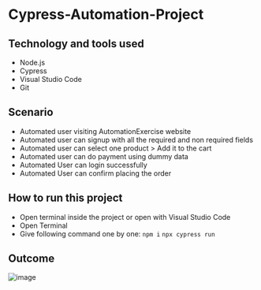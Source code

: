 # Cypress-Automation-Project

## Technology and tools used
- Node.js
- Cypress
- Visual Studio Code
- Git

## Scenario
- Automated user visiting AutomationExercise website 
- Automated user can signup with all the required and non required fields
- Automated user can select one product > Add it to the cart
- Automated user can do payment using dummy data
- Automated User can login successfully
- Automated User can confirm placing the order

## How to run this project

- Open terminal inside the project or open with Visual Studio Code
- Open Terminal
- Give following command one by one:
```npm i```
```npx cypress run```

## Outcome

![image](https://github.com/Dhruboss/Cypress-Automation-Project/assets/75027367/5f69e5d3-a42b-4b61-bd83-3a9252402ffa)
